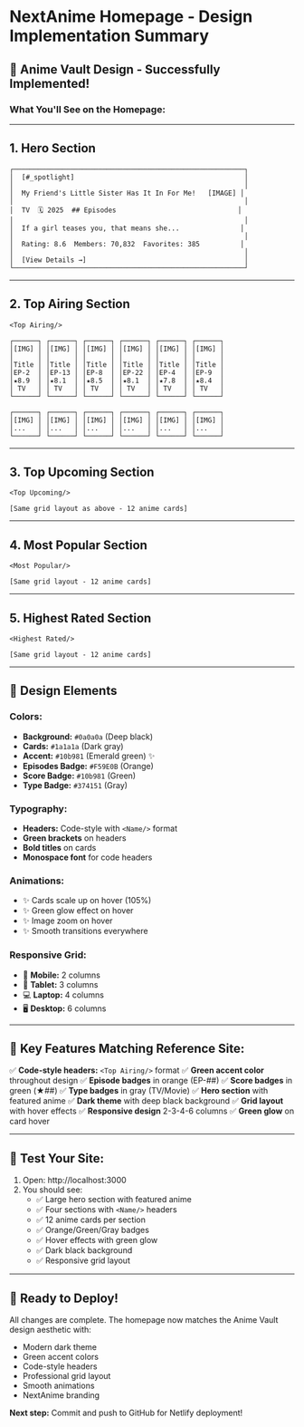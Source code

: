 # NextAnime Homepage - Design Implementation Summary

## 🎨 Anime Vault Design - Successfully Implemented!

### What You'll See on the Homepage:

---

## 1. **Hero Section** 
```
┌─────────────────────────────────────────────────────────┐
│  [#_spotlight]                                          │
│                                                         │
│  My Friend's Little Sister Has It In For Me!   [IMAGE] │
│                                                         │
│  TV  🗓️ 2025  ## Episodes                              │
│                                                         │
│  If a girl teases you, that means she...               │
│                                                         │
│  Rating: 8.6  Members: 70,832  Favorites: 385          │
│                                                         │
│  [View Details →]                                       │
└─────────────────────────────────────────────────────────┘
```

---

## 2. **Top Airing Section**
```
<Top Airing/>

┌──────┐ ┌──────┐ ┌──────┐ ┌──────┐ ┌──────┐ ┌──────┐
│[IMG] │ │[IMG] │ │[IMG] │ │[IMG] │ │[IMG] │ │[IMG] │
│      │ │      │ │      │ │      │ │      │ │      │
│Title │ │Title │ │Title │ │Title │ │Title │ │Title │
│EP-2  │ │EP-13 │ │EP-8  │ │EP-22 │ │EP-4  │ │EP-9  │
│★8.9  │ │★8.1  │ │★8.5  │ │★8.1  │ │★7.8  │ │★8.4  │
│ TV   │ │ TV   │ │ TV   │ │ TV   │ │ TV   │ │ TV   │
└──────┘ └──────┘ └──────┘ └──────┘ └──────┘ └──────┘

┌──────┐ ┌──────┐ ┌──────┐ ┌──────┐ ┌──────┐ ┌──────┐
│[IMG] │ │[IMG] │ │[IMG] │ │[IMG] │ │[IMG] │ │[IMG] │
│...   │ │...   │ │...   │ │...   │ │...   │ │...   │
└──────┘ └──────┘ └──────┘ └──────┘ └──────┘ └──────┘
```

---

## 3. **Top Upcoming Section**
```
<Top Upcoming/>

[Same grid layout as above - 12 anime cards]
```

---

## 4. **Most Popular Section**
```
<Most Popular/>

[Same grid layout - 12 anime cards]
```

---

## 5. **Highest Rated Section**
```
<Highest Rated/>

[Same grid layout - 12 anime cards]
```

---

## 🎨 Design Elements

### Colors:
- **Background:** `#0a0a0a` (Deep black)
- **Cards:** `#1a1a1a` (Dark gray)
- **Accent:** `#10b981` (Emerald green) ✨
- **Episodes Badge:** `#F59E0B` (Orange)
- **Score Badge:** `#10b981` (Green)
- **Type Badge:** `#374151` (Gray)

### Typography:
- **Headers:** Code-style with `<Name/>` format
- **Green brackets** on headers
- **Bold titles** on cards
- **Monospace font** for code headers

### Animations:
- ✨ Cards scale up on hover (105%)
- ✨ Green glow effect on hover
- ✨ Image zoom on hover
- ✨ Smooth transitions everywhere

### Responsive Grid:
- 📱 **Mobile:** 2 columns
- 📱 **Tablet:** 3 columns
- 💻 **Laptop:** 4 columns
- 🖥️ **Desktop:** 6 columns

---

## 🎯 Key Features Matching Reference Site:

✅ **Code-style headers:** `<Top Airing/>` format
✅ **Green accent color** throughout design
✅ **Episode badges** in orange (EP-##)
✅ **Score badges** in green (★##)
✅ **Type badges** in gray (TV/Movie)
✅ **Hero section** with featured anime
✅ **Dark theme** with deep black background
✅ **Grid layout** with hover effects
✅ **Responsive design** 2-3-4-6 columns
✅ **Green glow** on card hover

---

## 📱 Test Your Site:

1. Open: http://localhost:3000
2. You should see:
   - ✅ Large hero section with featured anime
   - ✅ Four sections with `<Name/>` headers
   - ✅ 12 anime cards per section
   - ✅ Orange/Green/Gray badges
   - ✅ Hover effects with green glow
   - ✅ Dark black background
   - ✅ Responsive grid layout

---

## 🚀 Ready to Deploy!

All changes are complete. The homepage now matches the Anime Vault design aesthetic with:
- Modern dark theme
- Green accent colors
- Code-style headers
- Professional grid layout
- Smooth animations
- NextAnime branding

**Next step:** Commit and push to GitHub for Netlify deployment!
